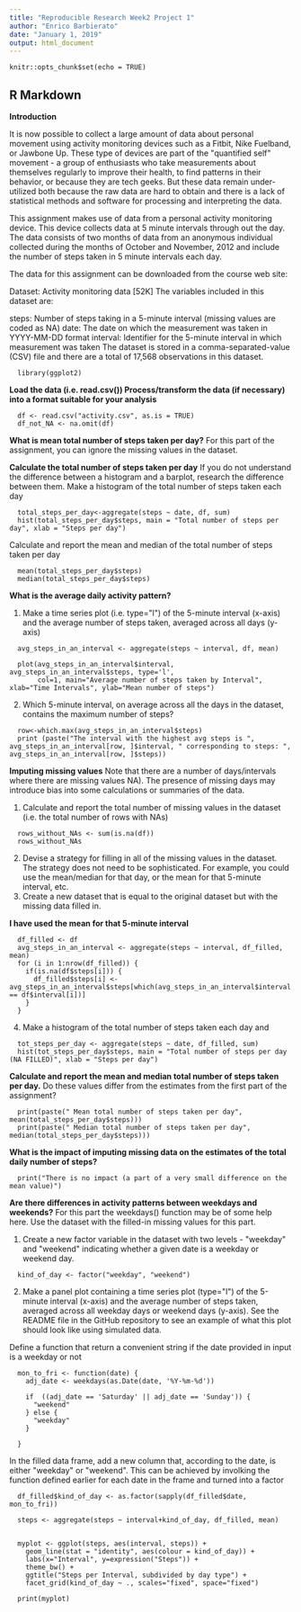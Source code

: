 ```yaml
---
title: "Reproducible Research Week2 Project 1"
author: "Enrico Barbierato"
date: "January 1, 2019"
output: html_document
---
```


```{r setup, include=FALSE}
knitr::opts_chunk$set(echo = TRUE)
```

## R Markdown

__Introduction__

It is now possible to collect a large amount of data about personal movement using activity monitoring devices such as a Fitbit, Nike Fuelband, or Jawbone Up. These type of devices are part of the "quantified self" movement - a group of enthusiasts who take measurements about themselves regularly to improve their health, to find patterns in their behavior, or because they are tech geeks. But these data remain under-utilized both because the raw data are hard to obtain and there is a lack of statistical methods and software for processing and interpreting the data.

This assignment makes use of data from a personal activity monitoring device. This device collects data at 5 minute intervals through out the day. The data consists of two months of data from an anonymous individual collected during the months of October and November, 2012 and include the number of steps taken in 5 minute intervals each day.

The data for this assignment can be downloaded from the course web site:

Dataset: Activity monitoring data [52K]
The variables included in this dataset are:

steps: Number of steps taking in a 5-minute interval (missing values are coded as NA)
date: The date on which the measurement was taken in YYYY-MM-DD format
interval: Identifier for the 5-minute interval in which measurement was taken
The dataset is stored in a comma-separated-value (CSV) file and there are a total of 17,568 observations in this dataset.

```{r}
  library(ggplot2)
```
__Load the data (i.e. read.csv())
Process/transform the data (if necessary) into a format suitable for your analysis__
```{r}
  df <- read.csv("activity.csv", as.is = TRUE)
  df_not_NA <- na.omit(df)
``` 
   __What is mean total number of steps taken per day?__
   For this part of the assignment, you can ignore the missing values in the dataset.
  
  __Calculate the total number of steps taken per day__
  If you do not understand the difference between a histogram and a barplot, research the difference between them. 
  Make a histogram of the total number of steps taken each day
  
```{r}
  total_steps_per_day<-aggregate(steps ~ date, df, sum)
  hist(total_steps_per_day$steps, main = "Total number of steps per day", xlab = "Steps per day")
```
  
Calculate and report the mean and median of the total number of steps taken per day
```{r}
  mean(total_steps_per_day$steps)
  median(total_steps_per_day$steps)
```
  __What is the average daily activity pattern?__
   1. Make a time series plot (i.e. type="l") of the 5-minute interval (x-axis) and the average number of steps taken, averaged across all days (y-axis)
 
```{r}
  avg_steps_in_an_interval <- aggregate(steps ~ interval, df, mean)
  
  plot(avg_steps_in_an_interval$interval, avg_steps_in_an_interval$steps, type='l', 
       col=1, main="Average number of steps taken by Interval", xlab="Time Intervals", ylab="Mean number of steps")
```  
  
  2. Which 5-minute interval, on average across all the days in the dataset, contains the maximum number of steps?
```{r}
  row<-which.max(avg_steps_in_an_interval$steps)
  print (paste("The interval with the highest avg steps is ", avg_steps_in_an_interval[row, ]$interval, " corresponding to steps: ", avg_steps_in_an_interval[row, ]$steps))
```  
 __Imputing missing values__
  Note that there are a number of days/intervals where there are missing values NA). The presence of missing days may introduce bias into some calculations or summaries of the data.
   1. Calculate and report the total number of missing values in the dataset 
      (i.e. the total number of rows with NAs)
```{r}
  rows_without_NAs <- sum(is.na(df))
  rows_without_NAs
```  
  2. Devise a strategy for filling in all of the missing values in the dataset. 
  The strategy does not need to be sophisticated. 
  For example, you could use the mean/median for that day, or the mean for that 5-minute interval, etc.
  3. Create a new dataset that is equal to the original dataset but with the missing data filled in.
  
  __I have used the mean for that 5-minute interval__
```{r}
  df_filled <- df
  avg_steps_in_an_interval <- aggregate(steps ~ interval, df_filled, mean)
  for (i in 1:nrow(df_filled)) {
    if(is.na(df$steps[i])) {
      df_filled$steps[i] <- avg_steps_in_an_interval$steps[which(avg_steps_in_an_interval$interval == df$interval[i])]
    }
  } 
```
  4. Make a histogram of the total number of steps taken each day and 
```{r}
  tot_steps_per_day <- aggregate(steps ~ date, df_filled, sum)
  hist(tot_steps_per_day$steps, main = "Total number of steps per day (NA FILLED)", xlab = "Steps per day")
```  
  
  
  
  
  
  __Calculate and report the mean and median total number of steps taken per day.__ 
  Do these values differ from the estimates from the first part of the assignment? 
```{r}
  print(paste(" Mean total number of steps taken per day", mean(total_steps_per_day$steps)))
  print(paste(" Median total number of steps taken per day", median(total_steps_per_day$steps)))
```  
  
  __What is the impact of imputing missing data on the estimates of the total daily number of steps?__
```{r}
  print("There is no impact (a part of a very small difference on the mean value)")
```  
  
  __Are there differences in activity patterns between weekdays and weekends?__
  For this part the weekdays() function may be of some help here. 
  Use the dataset with the filled-in missing values for this part.
  
  1. Create a new factor variable in the dataset with two levels - "weekday" and "weekend" 
    indicating whether a given date is a weekday or weekend day.
```{r}
  kind_of_day <- factor("weekday", "weekend")
```  
  2. Make a panel plot containing a time series plot (type="l") of the 5-minute 
    interval (x-axis) and the average number of steps taken, averaged across all weekday days or weekend days (y-axis). 
    See the README file in the GitHub repository to see an example of what this plot should look like using simulated data.
  
  Define a function that return a convenient string if the date provided in input is a weekday or not
```{r}
  mon_to_fri <- function(date) {
    adj_date <- weekdays(as.Date(date, '%Y-%m-%d'))
    
    if  ((adj_date == 'Saturday' || adj_date == 'Sunday')) {
      "weekend"
    } else {
      "weekday"
    }

  }
```    
  In the filled data frame, add a new column that, according to the date, is either "weekday" or "weekend". This can be achieved by involking the function defined earlier for each date in the frame and turned into a factor
```{r}
  df_filled$kind_of_day <- as.factor(sapply(df_filled$date, mon_to_fri))
  
  steps <- aggregate(steps ~ interval+kind_of_day, df_filled, mean)
  
  
  myplot <- ggplot(steps, aes(interval, steps)) +
    geom_line(stat = "identity", aes(colour = kind_of_day)) +
    labs(x="Interval", y=expression("Steps")) +
    theme_bw() +
    ggtitle("Steps per Interval, subdivided by day type") +
    facet_grid(kind_of_day ~ ., scales="fixed", space="fixed")

  print(myplot)
  
  
``` 
